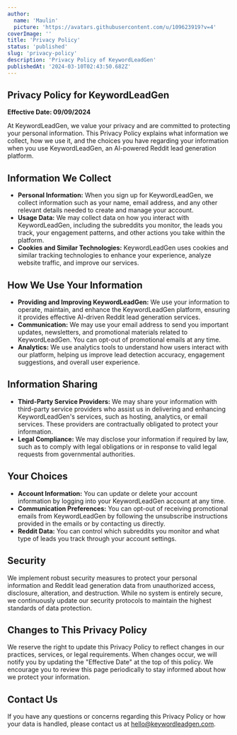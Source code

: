 ```yaml
---
author:
  name: 'Maulin'
  picture: 'https://avatars.githubusercontent.com/u/109623919?v=4'
coverImage: ''
title: 'Privacy Policy'
status: 'published'
slug: 'privacy-policy'
description: 'Privacy Policy of KeywordLeadGen'
publishedAt: '2024-03-10T02:43:50.682Z'
---
```


## Privacy Policy for KeywordLeadGen

**Effective Date: 09/09/2024**

At KeywordLeadGen, we value your privacy and are committed to protecting your personal information. This Privacy Policy explains what information we collect, how we use it, and the choices you have regarding your information when you use KeywordLeadGen, an AI-powered Reddit lead generation platform.

## Information We Collect

- **Personal Information:** When you sign up for KeywordLeadGen, we collect information such as your name, email address, and any other relevant details needed to create and manage your account.
- **Usage Data:** We may collect data on how you interact with KeywordLeadGen, including the subreddits you monitor, the leads you track, your engagement patterns, and other actions you take within the platform.
- **Cookies and Similar Technologies:** KeywordLeadGen uses cookies and similar tracking technologies to enhance your experience, analyze website traffic, and improve our services.

## How We Use Your Information

- **Providing and Improving KeywordLeadGen:** We use your information to operate, maintain, and enhance the KeywordLeadGen platform, ensuring it provides effective AI-driven Reddit lead generation services.
- **Communication:** We may use your email address to send you important updates, newsletters, and promotional materials related to KeywordLeadGen. You can opt-out of promotional emails at any time.
- **Analytics:** We use analytics tools to understand how users interact with our platform, helping us improve lead detection accuracy, engagement suggestions, and overall user experience.

## Information Sharing

- **Third-Party Service Providers:** We may share your information with third-party service providers who assist us in delivering and enhancing KeywordLeadGen's services, such as hosting, analytics, or email services. These providers are contractually obligated to protect your information.
- **Legal Compliance:** We may disclose your information if required by law, such as to comply with legal obligations or in response to valid legal requests from governmental authorities.

## Your Choices

- **Account Information:** You can update or delete your account information by logging into your KeywordLeadGen account at any time.
- **Communication Preferences:** You can opt-out of receiving promotional emails from KeywordLeadGen by following the unsubscribe instructions provided in the emails or by contacting us directly.
- **Reddit Data:** You can control which subreddits you monitor and what type of leads you track through your account settings.

## Security

We implement robust security measures to protect your personal information and Reddit lead generation data from unauthorized access, disclosure, alteration, and destruction. While no system is entirely secure, we continuously update our security protocols to maintain the highest standards of data protection.

## Changes to This Privacy Policy

We reserve the right to update this Privacy Policy to reflect changes in our practices, services, or legal requirements. When changes occur, we will notify you by updating the "Effective Date" at the top of this policy. We encourage you to review this page periodically to stay informed about how we protect your information.

## Contact Us

If you have any questions or concerns regarding this Privacy Policy or how your data is handled, please contact us at hello@keywordleadgen.com.